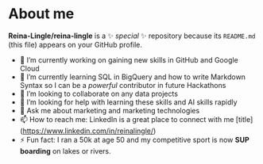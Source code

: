 # About me

**Reina-Lingle/reina-lingle** is a ✨ _special_ ✨ repository because its `README.md` (this file) appears on your GitHub profile.

- 🔭 I’m currently working on gaining new skills in GitHub and Google Cloud
- 🌱 I’m currently learning SQL in BigQuery and how to write Markdown Syntax so I can be a *powerful* contributor in future Hackathons
- 👯 I’m looking to collaborate on any data projects
- 🤔 I’m looking for help with learning these skills and AI skills rapidly
- 💬 Ask me about marketing and marketing technologies
- 📫 How to reach me: LinkedIn is a great place to connect with me [title] (https://www.linkedin.com/in/reinalingle/)
- ⚡ Fun fact: I ran a 50k at age 50 and my competitive sport is now **SUP boarding** on lakes or rivers.
